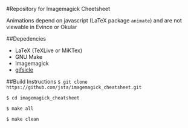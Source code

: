 #Repository for Imagemagick Cheetsheet

Animations depend on javascript (LaTeX package `animate`) and are not viewable in Evince or Okular

##Depedencies
* LaTeX (TeXLive or MiKTex)
* GNU Make
* Imagemagick
* [gifsicle](http://www.lcdf.org/gifsicle/)

##Build Instructions
`$ git clone https://github.com/jsta/imagemagick_cheatsheet.git` 

`$ cd imagemagick_cheatsheet` 

`$ make all` 

`$ make clean`

